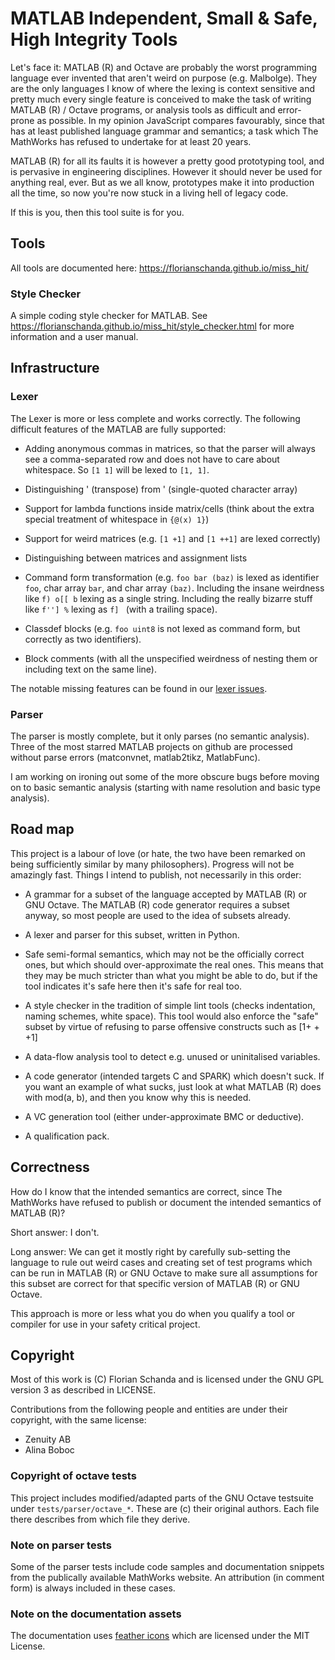 # MATLAB Independent, Small & Safe, High Integrity Tools

Let's face it: MATLAB (R) and Octave are probably the worst
programming language ever invented that aren't weird on purpose
(e.g. Malbolge). They are the only languages I know of where the
lexing is context sensitive and pretty much every single feature is
conceived to make the task of writing MATLAB (R) / Octave programs, or
analysis tools as difficult and error-prone as possible. In my opinion
JavaScript compares favourably, since that has at least published
language grammar and semantics; a task which The MathWorks has refused
to undertake for at least 20 years.

MATLAB (R) for all its faults it is however a pretty good prototyping
tool, and is pervasive in engineering disciplines. However it should
never be used for anything real, ever. But as we all know, prototypes
make it into production all the time, so now you're now stuck in a
living hell of legacy code.

If this is you, then this tool suite is for you.

## Tools

All tools are documented here:
https://florianschanda.github.io/miss_hit/

### Style Checker

A simple coding style checker for MATLAB. See
https://florianschanda.github.io/miss_hit/style_checker.html for more
information and a user manual.

## Infrastructure

### Lexer

The Lexer is more or less complete and works correctly. The following
difficult features of the MATLAB are fully supported:

* Adding anonymous commas in matrices, so that the parser will always
  see a comma-separated row and does not have to care about
  whitespace. So `[1 1]` will be lexed to `[1, 1]`.

* Distinguishing ' (transpose) from ' (single-quoted character array)

* Support for lambda functions inside matrix/cells (think about the
  extra special treatment of whitespace in `{@(x) 1}`)

* Support for weird matrices (e.g. `[1 +1]` and `[1 ++1]` are lexed
  correctly)

* Distinguishing between matrices and assignment lists

* Command form transformation (e.g. `foo bar (baz)` is lexed as
  identifier `foo`, char array `bar`, and char array
  `(baz)`. Including the insane weirdness like `f) o[[ b` lexing as a
  single string. Including the really bizarre stuff like `f''] %`
  lexing as `f] ` (with a trailing space).

* Classdef blocks (e.g. `foo uint8` is not lexed as command form, but
  correctly as two identifiers).

* Block comments (with all the unspecified weirdness of nesting them
  or including text on the same line).

The notable missing features can be found in our [lexer issues](https://github.com/florianschanda/miss_hit/issues?q=is%3Aopen+is%3Aissue+label%3A%22component%3A+lexer%22).

### Parser

The parser is mostly complete, but it only parses (no semantic
analysis). Three of the most starred MATLAB projects on github are
processed without parse errors (matconvnet, matlab2tikz, MatlabFunc).

I am working on ironing out some of the more obscure bugs before
moving on to basic semantic analysis (starting with name resolution
and basic type analysis).

## Road map

This project is a labour of love (or hate, the two have been remarked
on being sufficiently similar by many philosophers). Progress will not
be amazingly fast. Things I intend to publish, not necessarily in this
order:

* A grammar for a subset of the language accepted by MATLAB (R) or GNU
  Octave. The MATLAB (R) code generator requires a subset anyway, so
  most people are used to the idea of subsets already.

* A lexer and parser for this subset, written in Python.

* Safe semi-formal semantics, which may not be the officially correct
  ones, but which should over-approximate the real ones. This means
  that they may be much stricter than what you might be able to do,
  but if the tool indicates it's safe here then it's safe for real
  too.

* A style checker in the tradition of simple lint tools (checks
  indentation, naming schemes, white space). This tool would also
  enforce the "safe" subset by virtue of refusing to parse offensive
  constructs such as [1+ + +1]

* A data-flow analysis tool to detect e.g. unused or uninitalised
  variables.

* A code generator (intended targets C and SPARK) which doesn't
  suck. If you want an example of what sucks, just look at what MATLAB
  (R) does with mod(a, b), and then you know why this is needed.

* A VC generation tool (either under-approximate BMC or deductive).

* A qualification pack.

## Correctness

How do I know that the intended semantics are correct, since The
MathWorks have refused to publish or document the intended semantics
of MATLAB (R)?

Short answer: I don't.

Long answer: We can get it mostly right by carefully sub-setting the
language to rule out weird cases and creating set of test programs
which can be run in MATLAB (R) or GNU Octave to make sure all
assumptions for this subset are correct for that specific version of
MATLAB (R) or GNU Octave.

This approach is more or less what you do when you qualify a tool or
compiler for use in your safety critical project.

## Copyright

Most of this work is (C) Florian Schanda and is licensed under the GNU
GPL version 3 as described in LICENSE.

Contributions from the following people and entities are under their
copyright, with the same license:

* Zenuity AB
* Alina Boboc

### Copyright of octave tests

This project includes modified/adapted parts of the GNU Octave
testsuite under `tests/parser/octave_*`. These are (c) their original
authors. Each file there describes from which file they derive.

### Note on parser tests

Some of the parser tests include code samples and documentation
snippets from the publically available MathWorks website. An
attribution (in comment form) is always included in these cases.

### Note on the documentation assets

The documentation uses [feather icons](https://github.com/feathericons/feather/blob/master/LICENSE)
which are licensed under the MIT License.
